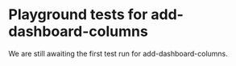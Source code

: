 # Playground tests for add-dashboard-columns
We are still awaiting the first test run for add-dashboard-columns.
